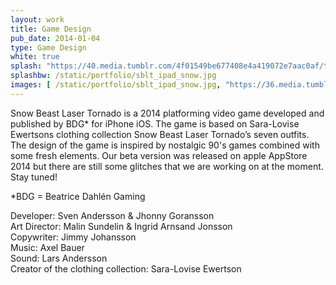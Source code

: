 ```yaml
---
layout: work
title: Game Design
pub_date: 2014-01-04
type: Game Design
white: true
splash: "https://40.media.tumblr.com/4f01549be677408e4a419072e7aac0af/tumblr_nooepzv7Sp1snf70wo1_1280.png"
splashbw: /static/portfolio/sblt_ipad_snow.jpg
images: [ /static/portfolio/sblt_ipad_snow.jpg, "https://36.media.tumblr.com/7d44e0f4cde2f269eae240c41aad64ef/tumblr_noocsvr3t91snf70wo2_1280.png"]
---
```

Snow Beast Laser Tornado is a 2014 platforming video game developed and published by BDG* for iPhone iOS. The game is based on Sara-Lovise Ewertsons clothing collection Snow Beast Laser Tornado’s seven outfits. The design of the game is inspired by nostalgic 90's games combined with some fresh elements. Our beta version was released on apple AppStore 2014 but there are still some glitches that we are working on at the moment. Stay tuned!


*BDG = Beatrice Dahlén Gaming <br>


Developer: Sven Andersson & Jhonny Goransson <br>
Art Director: Malin Sundelin & Ingrid Arnsand Jonsson <br>
Copywriter: Jimmy Johansson <br>
Music: Axel Bauer <br>
Sound: Lars Andersson <br>
Creator of the clothing collection: Sara-Lovise Ewertson
